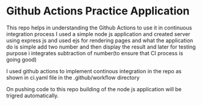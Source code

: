 # Github Actions Practice Application

This repo helps in understanding the Github Actions to use it in continuous integration process
I used a simple node js application and created server using express js and used ejs for rendering pages and what the application do is simple add two number and then display the result and later for testing purpose i integrates subtraction of number(to ensure that CI process is going good)

I used github actions to implement continous integration in the repo as shown in ci.yaml file in the .github/workflow directory

On pushing code to this repo building of the node js application will be trigred automatically.
